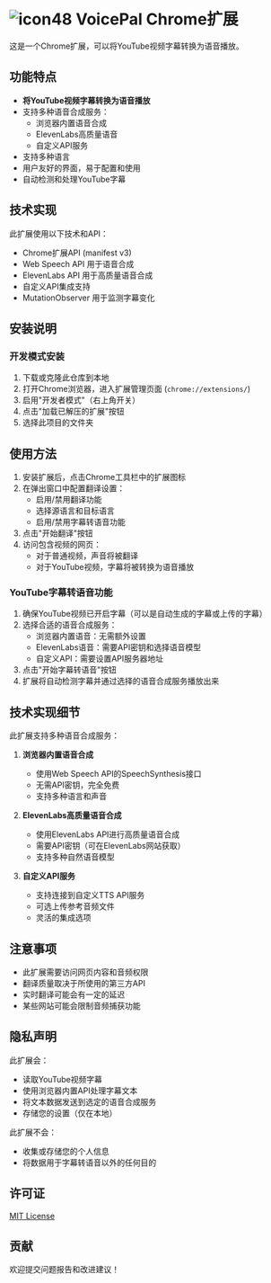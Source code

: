 # ![icon48](https://github.com/user-attachments/assets/c7531203-bb93-43d9-ad4d-464516a4a234) VoicePal Chrome扩展


这是一个Chrome扩展，可以将YouTube视频字幕转换为语音播放。

## 功能特点

- **将YouTube视频字幕转换为语音播放**
- 支持多种语音合成服务：
  - 浏览器内置语音合成
  - ElevenLabs高质量语音
  - 自定义API服务
- 支持多种语言
- 用户友好的界面，易于配置和使用
- 自动检测和处理YouTube字幕

## 技术实现

此扩展使用以下技术和API：

- Chrome扩展API (manifest v3)
- Web Speech API 用于语音合成
- ElevenLabs API 用于高质量语音合成
- 自定义API集成支持
- MutationObserver 用于监测字幕变化

## 安装说明

### 开发模式安装

1. 下载或克隆此仓库到本地
2. 打开Chrome浏览器，进入扩展管理页面 (`chrome://extensions/`)
3. 启用"开发者模式"（右上角开关）
4. 点击"加载已解压的扩展"按钮
5. 选择此项目的文件夹

## 使用方法

1. 安装扩展后，点击Chrome工具栏中的扩展图标
2. 在弹出窗口中配置翻译设置：
   - 启用/禁用翻译功能
   - 选择源语言和目标语言
   - 启用/禁用字幕转语音功能
3. 点击"开始翻译"按钮
4. 访问包含视频的网页：
   - 对于普通视频，声音将被翻译
   - 对于YouTube视频，字幕将被转换为语音播放
   
### YouTube字幕转语音功能

1. 确保YouTube视频已开启字幕（可以是自动生成的字幕或上传的字幕）
2. 选择合适的语音合成服务：
   - 浏览器内置语音：无需额外设置
   - ElevenLabs语音：需要API密钥和选择语音模型
   - 自定义API：需要设置API服务器地址
3. 点击"开始字幕转语音"按钮
4. 扩展将自动检测字幕并通过选择的语音合成服务播放出来

## 技术实现细节

此扩展支持多种语音合成服务：

1. **浏览器内置语音合成**
   - 使用Web Speech API的SpeechSynthesis接口
   - 无需API密钥，完全免费
   - 支持多种语言和声音

2. **ElevenLabs高质量语音合成**
   - 使用ElevenLabs API进行高质量语音合成
   - 需要API密钥（可在ElevenLabs网站获取）
   - 支持多种自然语音模型

3. **自定义API服务**
   - 支持连接到自定义TTS API服务
   - 可选上传参考音频文件
   - 灵活的集成选项

## 注意事项

- 此扩展需要访问网页内容和音频权限
- 翻译质量取决于所使用的第三方API
- 实时翻译可能会有一定的延迟
- 某些网站可能会限制音频捕获功能

## 隐私声明

此扩展会：
- 读取YouTube视频字幕
- 使用浏览器内置API处理字幕文本
- 将文本数据发送到选定的语音合成服务
- 存储您的设置（仅在本地）

此扩展不会：
- 收集或存储您的个人信息
- 将数据用于字幕转语音以外的任何目的

## 许可证

[MIT License](LICENSE)

## 贡献

欢迎提交问题报告和改进建议！
